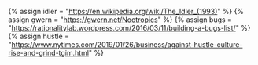 {% 	assign idler = "https://en.wikipedia.org/wiki/The_Idler_(1993)"		%}
{% 	assign gwern = "https://gwern.net/Nootropics"		%}
{% 	assign bugs = "https://rationalitylab.wordpress.com/2016/03/11/building-a-bugs-list/"		%}
{% 	assign hustle = "https://www.nytimes.com/2019/01/26/business/against-hustle-culture-rise-and-grind-tgim.html"	%}